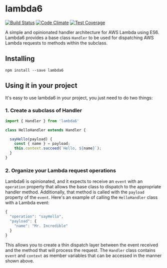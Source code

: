 # lambda6
[![Build Status](https://travis-ci.org/nombers/lambda6.svg)](https://travis-ci.org/nombers/lambda6)
[![Code Climate](https://codeclimate.com/github/nombers/lambda6/badges/gpa.svg)](https://codeclimate.com/github/nombers/lambda6)
[![Test Coverage](https://codeclimate.com/github/nombers/lambda6/badges/coverage.svg)](https://codeclimate.com/github/nombers/lambda6/coverage)

A simple and opinionated handler architecture for AWS Lambda using ES6. Lambda6 provides a base class `Handler` to be used for dispatching AWS Lambda requests to methods within the subclass.

## Installing

`npm install --save lambda6`

## Using it in your project

It's easy to use lambda6 in your project, you just need to do two things:

### 1. Create a subclass of Handler

```javascript
import { Handler } from 'lambda6'

class HelloHandler extends Handler {

  sayHello(payload) {
    const { name } = payload;
    this.context.succeed(`Hello, ${name}`);
  }
}
```

### 2. Organize your Lambda request operations

Lambda6 is opinionated, and it expects to receive an `event` with an `operation` property that allows the base class to dispatch to the appropriate handler method. Additionally, that method is called with the `payload` property of the `event`. Here's an example of calling the `HelloHandler` class with a Lambda event:
```javascript
{
  "operation": "sayHello",
  "payload": {
    "name": "Mr. Incredible"
  }
}
```
This allows you to create a thin dispatch layer between the event received and the method that will process the request. The `Handler` class contains `event` and `context` as member variables that can be accessed in the manner shown above.
